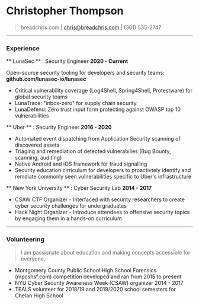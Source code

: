 # Christopher Thompson

> breadchris.com | [chris@breadchris.com](chris@breadchris.com) | (301) 535-2747

---
### Experience

** LunaSec ** : Security Engineer __2020 - Current__

Open-source security tooling for developers and security teams: **github.com/lunasec-io/lunasec**

* Critical vulnerability coverage (Log4Shell, Spring4Shell, Protestware) for global security teams
* LunaTrace: "inbox-zero" for supply chain security
* LunaDefend: Zero trust input form protecting against OWASP top 10 vulnerabilities

** Uber ** : Security Engineer __2016 - 2020__

* Automated event dispatching from Application Security scanning of discovered assets
* Triaging and remediation of detected vulnerabilies (Bug Bounty, scanning, auditing)
* Native Android and iOS framework for fraud signalling
* Security education cirriculum for developers to proactivtely identify and remdiate commonly seen vulnerabilities specific to Uber's infrastructure

** New York University ** : Cyber Security Lab __2014 - 2017__

* CSAW CTF Organizer - Interfaced with security researchers to create cyber security challenges for undergraduates
* Hack Night Organizer - Introduce attendees to offensive security topics by engaging them in a hands-on curriculum

---
### Volunteering

> I am passionate about education and making concepts accessible for everyone.

* Montgomery County Public School High School Forensics (mpcshsf.com) competition developed and ran from 2015 to present
* NYU Cyber Security Awareness Week (CSAW) organizer 2014 - 2017
* TEALS volunteer for 2018/19 and 2019/2020 school semesters for Chelan High School